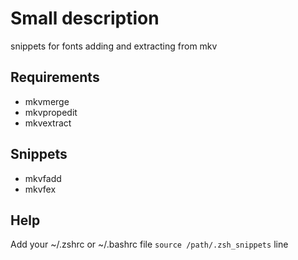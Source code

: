 # Small description
snippets for fonts adding and extracting from mkv

## Requirements
- mkvmerge
- mkvpropedit
- mkvextract

## Snippets
- mkvfadd
- mkvfex


## Help
Add your ~/.zshrc or ~/.bashrc file `source /path/.zsh_snippets` line
